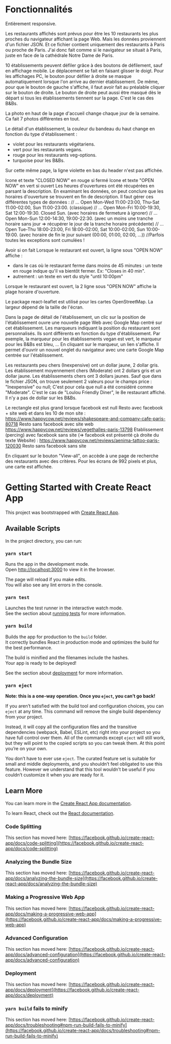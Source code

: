 # Fonctionnalités

Entièrement responsive.

Les restaurants affichés sont prévus pour être les 10 restaurants les plus proches du navigateur affichant la page Web. Mais les données proviennent d'un fichier JSON. Et ce fichier contient uniquement des restaurants à Paris ou proche de Paris. J'ai donc fait comme si le navigateur se situait à Paris, juste en face de la cathédrale Notre Dame de Paris.

10 établissements peuvent défiler grâce à des boutons de défilement, sauf en affichage mobile. Le déplacement se fait en faisant glisser le doigt.
Pour les affichages PC, le bouton pour défiler à droite se masque automatiquement lorsque l'on arrive au dernier établissement. De même, pour que le bouton de gauche s'affiche, il faut avoir fait au préalable cliquer sur le bouton de droite.
Le bouton de droite peut aussi être masqué dès le départ si tous les établissements tiennent sur la page.
C'est le cas des B&Bs.

La photo en haut de la page d'accueil change chaque jour de la semaine. Ca fait 7 photos différentes en tout.

Le détail d'un établissement, la couleur du bandeau du haut change en fonction du type d'établissement :

-   violet pour les restaurants végétariens.
-   vert pour les restaurants vegans.
-   rouge pour les restaurants veg-options.
-   turquoise pour les B&Bs.

Sur cette même page, la ligne violette en bas du header n'est pas affichée.

Icone et texte "CLOSED NOW" en rouge si fermé
Icone et texte "OPEN NOW" en vert si ouvert
Les heures d'ouvertures ont été récupérées en parsant la description.
En examinant les données, on peut conclure que les horaires d'ouverture se trouvent en fin de description. Il faut gérer ces différentes types de données :
// ... Open Mon-Wed 11:00-23:00, Thu-Sat 11:00-02:00, Sun 11:00-23:00. (classique)
// ... Open Mon-Fri 10:00-19:30, Sat 12:00-19:30. Closed Sun. (avec horaires de fermeture à ignorer)
// ... Open Mon-Sun 12:00-14:30, 19:00-22:30. (avec un moins une tranche horaire sans jour => récupérer le jour de la tranche horaire précédente)
// ... Open Tue-Thu 18:00-23:00, Fri 18:00-02:00, Sat 10:00-02:00, Sun 10:00-19:00. (avec horaire de fin le jour suivant (00:00, 01:00, 02:00, ...))
//Parfois toutes les exceptions sont cumulées !

Avoir si on fait
Lorsque le restaurant est ouvert, la ligne sous "OPEN NOW" affiche :

-   dans le cas où le restaurant ferme dans moins de 45 minutes : un texte en rouge indque qu'il va bientôt fermer. Ex: "Closes in 40 min".
-   autrement : un texte en vert du style "until 10:00pm"

Lorsque le restaurant est ouvert, la 2 ligne sous "OPEN NOW" affiche la plage horaire d'ouverture.

Le package react-leaflet est utilisé pour les cartes OpenStreetMap.
La largeur dépend de la taille de l'écran.

Dans la page de détail de l'établissement, un clic sur la position de l'établissement ouvre une nouvelle page Web avec Google Map centré sur cet établissement. Les marqueurs indiquant la position du restaurant sont personnalisés. Ils sont différents en fonction du type d'établissement. Par exemple, la marqueur pour les établissements vegan est vert, le marqueur pour les B&Bs est bleu, ...
En cliquant sur le marqueur, un lien s'affiche. Il permet d'ouvrir un nouvel onglet du navigateur avec une carte Google Map centrée sur l'établissement.

Les restaurants peu chers (Inexpensive) ont un dollar jaune, 2 dollar gris. Les établissement moyennement chers (Moderate) ont 2 dollars gris et un dollar jaune. Les établissements chers ont 3 dollars jaunes. Sauf que dans le fichier JSON, on trouve seulement 2 valeurs pour le champs price : "Inexpensive" ou null; C'est pour cela que null a été considéré comme "Moderate". C'est le cas de "Loulou Friendly Diner", le 8e restaurant affiché.
Il n'y a pas de dollar sur les B&Bs.

Le rectangle est plus grand lorsque facebook est null
Resto avec facebook + site web et dans les 10 de mon site : https://www.happycow.net/reviews/shakespeare-and-company-cafe-paris-80718
Resto sans facebook avec site web https://www.happycow.net/reviews/vegethalles-paris-13798
Etablissement (percing) avec facebook sans site (=> facebook est présenté çà droite du texte Website) : https://www.happycow.net/reviews/aenima-tattoo-paris-120030
Resto sans facebook sans site

En cliquant sur le bouton "View-all", on accède à une page de recherche des restaurants avec des critères. Pour les écrans de 992 pixels et plus, une carte est affichée.

# Getting Started with Create React App

This project was bootstrapped with [Create React App](https://github.com/facebook/create-react-app).

## Available Scripts

In the project directory, you can run:

### `yarn start`

Runs the app in the development mode.\
Open [http://localhost:3000](http://localhost:3000) to view it in the browser.

The page will reload if you make edits.\
You will also see any lint errors in the console.

### `yarn test`

Launches the test runner in the interactive watch mode.\
See the section about [running tests](https://facebook.github.io/create-react-app/docs/running-tests) for more information.

### `yarn build`

Builds the app for production to the `build` folder.\
It correctly bundles React in production mode and optimizes the build for the best performance.

The build is minified and the filenames include the hashes.\
Your app is ready to be deployed!

See the section about [deployment](https://facebook.github.io/create-react-app/docs/deployment) for more information.

### `yarn eject`

**Note: this is a one-way operation. Once you `eject`, you can’t go back!**

If you aren’t satisfied with the build tool and configuration choices, you can `eject` at any time. This command will remove the single build dependency from your project.

Instead, it will copy all the configuration files and the transitive dependencies (webpack, Babel, ESLint, etc) right into your project so you have full control over them. All of the commands except `eject` will still work, but they will point to the copied scripts so you can tweak them. At this point you’re on your own.

You don’t have to ever use `eject`. The curated feature set is suitable for small and middle deployments, and you shouldn’t feel obligated to use this feature. However we understand that this tool wouldn’t be useful if you couldn’t customize it when you are ready for it.

## Learn More

You can learn more in the [Create React App documentation](https://facebook.github.io/create-react-app/docs/getting-started).

To learn React, check out the [React documentation](https://reactjs.org/).

### Code Splitting

This section has moved here: [https://facebook.github.io/create-react-app/docs/code-splitting](https://facebook.github.io/create-react-app/docs/code-splitting)

### Analyzing the Bundle Size

This section has moved here: [https://facebook.github.io/create-react-app/docs/analyzing-the-bundle-size](https://facebook.github.io/create-react-app/docs/analyzing-the-bundle-size)

### Making a Progressive Web App

This section has moved here: [https://facebook.github.io/create-react-app/docs/making-a-progressive-web-app](https://facebook.github.io/create-react-app/docs/making-a-progressive-web-app)

### Advanced Configuration

This section has moved here: [https://facebook.github.io/create-react-app/docs/advanced-configuration](https://facebook.github.io/create-react-app/docs/advanced-configuration)

### Deployment

This section has moved here: [https://facebook.github.io/create-react-app/docs/deployment](https://facebook.github.io/create-react-app/docs/deployment)

### `yarn build` fails to minify

This section has moved here: [https://facebook.github.io/create-react-app/docs/troubleshooting#npm-run-build-fails-to-minify](https://facebook.github.io/create-react-app/docs/troubleshooting#npm-run-build-fails-to-minify)

